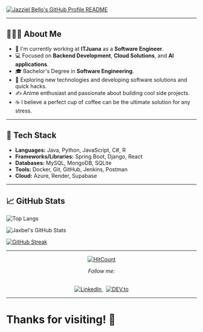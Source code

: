 <a href="https://github.com/Jaxbel">
  <picture>
    <source media="(prefers-color-scheme: dark)" srcset="https://raw.githubusercontent.com/Jaxbel/Jaxbel/main/dark_mode.svg">
    <img alt="Jazziel Bello's GitHub Profile README" src="https://raw.githubusercontent.com/Jaxbel/Jaxbel/main/light_mode.svg">
  </picture>
</a>


---

## 👨🏻‍💻 About Me

- 🔭 I'm currently working at **ITJuana** as a **Software Engineer**.
- 💻 Focused on **Backend Development**, **Cloud Solutions**, and **AI applications**.
- 🎓 Bachelor's Degree in **Software Engineering**.
- 🤔 Exploring new technologies and developing software solutions and quick hacks.
- ✍️ Anime enthusiast and passionate about building cool side projects.
- ☕ I believe a perfect cup of coffee can be the ultimate solution for any stress.

---

## 🚀 Tech Stack

- **Languages:** Java, Python, JavaScript, C#, R
- **Frameworks/Libraries:** Spring Boot, Django, React
- **Databases:** MySQL, MongoDB, SQLite
- **Tools:** Docker, Git, GitHub, Jenkins, Postman
- **Cloud:** Azure, Render, Supabase

---

## 📈 GitHub Stats

![Top Langs](https://github-readme-stats.vercel.app/api/top-langs/?username=Jaxbel&theme=graywhite&layout=compact)

![Jaxbel's GitHub Stats](https://github-readme-stats.vercel.app/api?username=Jaxbel&show_icons=true&theme=graywhite)

[![GitHub Streak](http://github-readme-streak-stats.herokuapp.com?user=Jaxbel&theme=graywhite&hide_border=true&date_format=M%20j%5B%2C%20Y%5D)](https://git.io/streak-stats)

---

<div align="center">

[![HitCount](http://hits.dwyl.com/Jaxbel/Jaxbel.svg)](http://hits.dwyl.com/Jaxbel/Jaxbel)

<i>Follow me:</i><br><br>

<a href="https://www.linkedin.com/in/jazziel-bello-86630323b" target="_blank">
  <img src="https://img.shields.io/badge/LinkedIn-%230077B5.svg?&style=flat-square&logo=linkedin&logoColor=white" alt="LinkedIn">
</a>
&nbsp;
<a href="https://dev.to/jaxbel" target="_blank">
  <img src="https://img.shields.io/badge/DEV.to-%230A0A0A.svg?&style=flat-square&logo=dev.to&logoColor=white" alt="DEV.to">
</a>

</div>

---

# Thanks for visiting! 🚀
